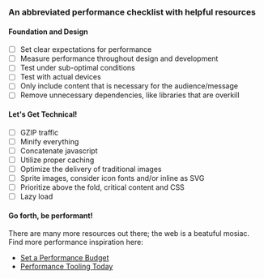 ### An abbreviated performance checklist with helpful resources


#### Foundation and Design

- [ ] Set clear expectations for performance
- [ ] Measure performance throughout design and development
- [ ] Test under sub-optimal conditions
- [ ] Test with actual devices
- [ ] Only include content that is necessary for the audience/message
- [ ] Remove unnecessary dependencies, like libraries that are overkill

#### Let's Get Technical!
- [ ] GZIP traffic
- [ ] Minify everything
- [ ] Concatenate javascript
- [ ] Utilize proper caching
- [ ] Optimize the delivery of traditional images
- [ ] Sprite images, consider icon fonts and/or inline as SVG
- [ ] Prioritize above the fold, critical content and CSS
- [ ] Lazy load

#### Go forth, be performant!
There are many more resources out there; the web is a beatuful mosiac. Find more performance inspiration here:

* [Set a Performance Budget](http://timkadlec.com/2013/01/setting-a-performance-budget/)
* [Performance Tooling Today](http://perf-tooling.today/)
